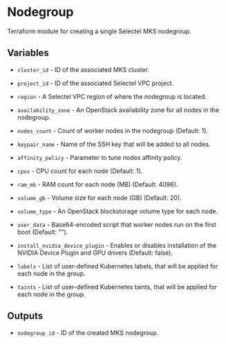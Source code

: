 # Nodegroup

Terraform module for creating a single Selectel MKS nodegroup.

## Variables

  * `cluster_id` - ID of the associated MKS cluster.

  * `project_id` - ID of the associated Selectel VPC project.

  * `region` - A Selectel VPC region of where the nodegroup is located.

  * `availability_zone` - An OpenStack availability zone for all nodes in the nodegroup.

  * `nodes_count` - Count of worker nodes in the nodegroup (Default: 1).

  * `keypair_name` - Name of the SSH key that will be added to all nodes.

  * `affinity_policy` - Parameter to tune nodes affinity policy.

  * `cpus` - CPU count for each node (Default: 1).

  * `ram_mb` - RAM count for each node (MB) (Default: 4096). 

  * `volume_gb` - Volume size for each node (GB) (Default: 20).

  * `volume_type` - An OpenStack blockstorage volume type for each node.

  * `user_data` - Base64-encoded script that worker nodes run on the first boot (Default: "").

  * `install_nvidia_device_plugin` - Enables or disables installation of the NVIDIA Device Plugin and GPU drivers (Default: false).

  * `labels` - List of user-defined Kubernetes labels, that will be applied for each node in the group.

  * `taints` - List of user-defined Kubernetes taints, that will be applied for each node in the group.

## Outputs

  * `nodegroup_id` - ID of the created MKS nodegroup.
